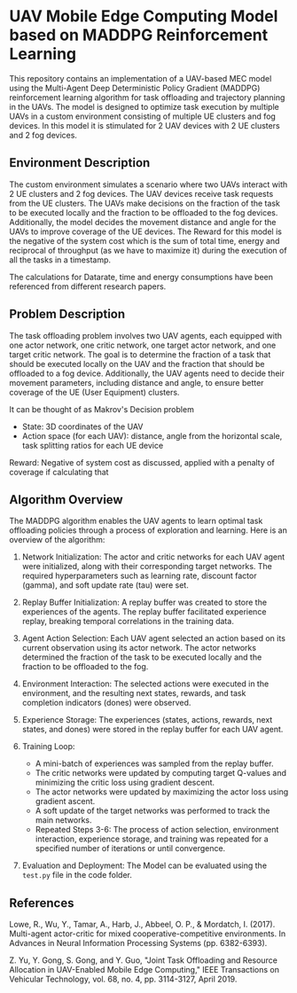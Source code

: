 
# UAV Mobile Edge Computing Model based on MADDPG Reinforcement Learning

This repository contains an implementation of a UAV-based MEC model using the Multi-Agent Deep Deterministic Policy Gradient (MADDPG) reinforcement learning algorithm for task offloading and trajectory planning in the UAVs. The model is designed to optimize task execution by multiple UAVs in a custom environment consisting of multiple UE clusters and fog devices. In this model it is stimulated for 2 UAV devices with 2 UE clusters and 2 fog devices.

## Environment Description

The custom environment simulates a scenario where two UAVs interact with 2 UE clusters and 2 fog devices. The UAV devices receive task requests from the UE clusters. The UAVs make decisions on the fraction of the task to be executed locally and the fraction to be offloaded to the fog devices. Additionally, the model decides the movement distance and angle for the UAVs to improve coverage of the UE devices. The Reward for this model is the negative of the system cost which is the sum of total time, energy and reciprocal of throughput (as we have to maximize it) during the execution of all the tasks in a timestamp.

The calculations for Datarate, time and energy consumptions have been referenced from different research papers.

## Problem Description

The task offloading problem involves two UAV agents, each equipped with one actor network, one critic network, one target actor network, and one target critic network. The goal is to determine the fraction of a task that should be executed locally on the UAV and the fraction that should be offloaded to a fog device. Additionally, the UAV agents need to decide their movement parameters, including distance and angle, to ensure better coverage of the UE (User Equipment) clusters.

It can be thought of as Makrov's Decision problem
- State: 3D coordinates of the UAV
- Action space (for each UAV): distance, angle from the horizontal scale, task splitting ratios for each UE device

Reward: Negative of system cost as discussed, applied with a penalty of coverage if calculating that

## Algorithm Overview

The MADDPG algorithm enables the UAV agents to learn optimal task offloading policies through a process of exploration and learning. Here is an overview of the algorithm:

1. Network Initialization: The actor and critic networks for each UAV agent were initialized, along with their corresponding target networks. The required hyperparameters such as learning rate, discount factor (gamma), and soft update rate (tau) were set.

2. Replay Buffer Initialization: A replay buffer was created to store the experiences of the agents. The replay buffer facilitated experience replay, breaking temporal correlations in the training data.

3. Agent Action Selection: Each UAV agent selected an action based on its current observation using its actor network. The actor networks determined the fraction of the task to be executed locally and the fraction to be offloaded to the fog.

4. Environment Interaction: The selected actions were executed in the environment, and the resulting next states, rewards, and task completion indicators (dones) were observed.

5. Experience Storage: The experiences (states, actions, rewards, next states, and dones) were stored in the replay buffer for each UAV agent.

6. Training Loop:
   - A mini-batch of experiences was sampled from the replay buffer.
   - The critic networks were updated by computing target Q-values and minimizing the critic loss using gradient descent.
   - The actor networks were updated by maximizing the actor loss using gradient ascent.
   - A soft update of the target networks was performed to track the main networks.
   - Repeated Steps 3-6: The process of action selection, environment interaction, experience storage, and training was repeated for a specified number of iterations or until convergence.

7. Evaluation and Deployment: The Model can be evaluated using the `test.py` file in the code folder.

## References

Lowe, R., Wu, Y., Tamar, A., Harb, J., Abbeel, O. P., & Mordatch, I. (2017). Multi-agent actor-critic for mixed cooperative-competitive environments. In Advances in Neural Information Processing Systems (pp. 6382-6393).

Z. Yu, Y. Gong, S. Gong, and Y. Guo, "Joint Task Offloading and Resource Allocation in UAV-Enabled Mobile Edge Computing," IEEE Transactions on Vehicular Technology, vol. 68, no. 4, pp. 3114-3127, April 2019.
